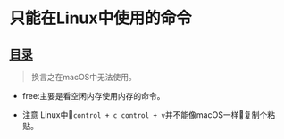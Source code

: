 # 只能在Linux中使用的命令

## [目录](./summary.md)

> 换言之在macOS中无法使用。

- free:主要是看空闲内存使用内存的命令。

- 注意 Linux中`control + c control + v`并不能像macOS一样复制个粘贴。